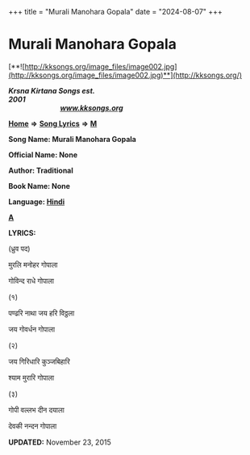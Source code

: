 +++
title = "Murali Manohara Gopala"
date = "2024-08-07"
+++

# Murali Manohara Gopala
[**![http://kksongs.org/image_files/image002.jpg](http://kksongs.org/image_files/image002.jpg)**](http://kksongs.org/)

**_Krsna Kirtana Songs est. 2001_**                                                                                                                                                 **_www.kksongs.org_**

**[Home](http://kksongs.org/)** **⇒** **[Song Lyrics](http://kksongs.org/lyrics.html)** **⇒** **[M](http://kksongs.org/songs/song_m.html)**

**Song Name: Murali Manohara Gopala**

**Official Name: None**

**Author: Traditional**

**Book Name: None**

**Language: [Hindi](http://kksongs.org/language/list/hindi.html)**

**[A](http://kksongs.org/songs/m/muralimanoharagopala.html)**

**LYRICS:**

(ध्रुव पद)

मुरलि मनोहर गोपाला

गोविन्द राधे गोपाला

(१)

पण्ढरि नाथा जय हरि विठ्ठला

जय गोवर्धन गोपाला

(२)

जय गिरिधारि कुञ्जबिहारि

श्याम मुरारि गोपाला

(३)

गोपी वल्लभ दीन दयाला

देवकी नन्दन गोपाला

**UPDATED:** November 23, 2015